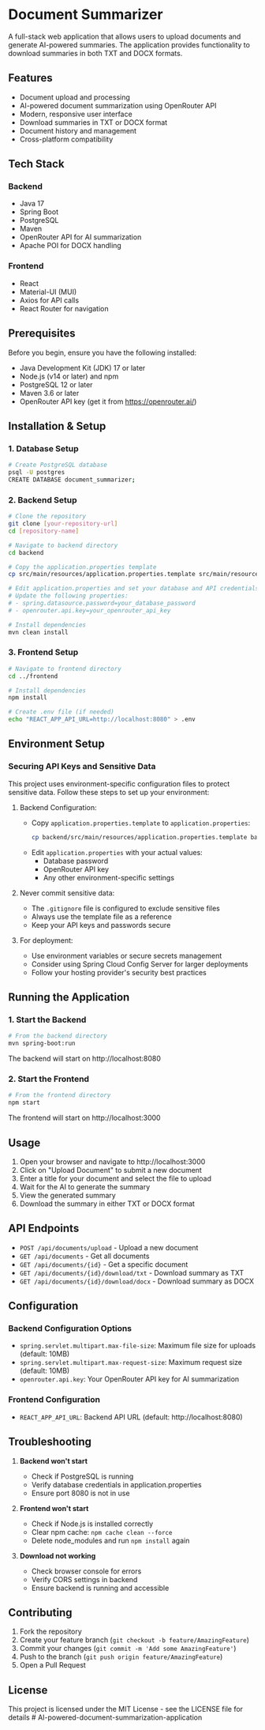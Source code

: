 # Document Summarizer

A full-stack web application that allows users to upload documents and generate AI-powered summaries. The application provides functionality to download summaries in both TXT and DOCX formats.

## Features

- Document upload and processing
- AI-powered document summarization using OpenRouter API
- Modern, responsive user interface
- Download summaries in TXT or DOCX format
- Document history and management
- Cross-platform compatibility

## Tech Stack

### Backend
- Java 17
- Spring Boot
- PostgreSQL
- Maven
- OpenRouter API for AI summarization
- Apache POI for DOCX handling

### Frontend
- React
- Material-UI (MUI)
- Axios for API calls
- React Router for navigation

## Prerequisites

Before you begin, ensure you have the following installed:
- Java Development Kit (JDK) 17 or later
- Node.js (v14 or later) and npm
- PostgreSQL 12 or later
- Maven 3.6 or later
- OpenRouter API key (get it from https://openrouter.ai/)

## Installation & Setup

### 1. Database Setup
```bash
# Create PostgreSQL database
psql -U postgres
CREATE DATABASE document_summarizer;
```

### 2. Backend Setup
```bash
# Clone the repository
git clone [your-repository-url]
cd [repository-name]

# Navigate to backend directory
cd backend

# Copy the application.properties template
cp src/main/resources/application.properties.template src/main/resources/application.properties

# Edit application.properties and set your database and API credentials
# Update the following properties:
# - spring.datasource.password=your_database_password
# - openrouter.api.key=your_openrouter_api_key

# Install dependencies
mvn clean install
```

### 3. Frontend Setup
```bash
# Navigate to frontend directory
cd ../frontend

# Install dependencies
npm install

# Create .env file (if needed)
echo "REACT_APP_API_URL=http://localhost:8080" > .env
```

## Environment Setup

### Securing API Keys and Sensitive Data

This project uses environment-specific configuration files to protect sensitive data. Follow these steps to set up your environment:

1. Backend Configuration:
   - Copy `application.properties.template` to `application.properties`:
     ```bash
     cp backend/src/main/resources/application.properties.template backend/src/main/resources/application.properties
     ```
   - Edit `application.properties` with your actual values:
     - Database password
     - OpenRouter API key
     - Any other environment-specific settings

2. Never commit sensitive data:
   - The `.gitignore` file is configured to exclude sensitive files
   - Always use the template file as a reference
   - Keep your API keys and passwords secure

3. For deployment:
   - Use environment variables or secure secrets management
   - Consider using Spring Cloud Config Server for larger deployments
   - Follow your hosting provider's security best practices

## Running the Application

### 1. Start the Backend
```bash
# From the backend directory
mvn spring-boot:run
```
The backend will start on http://localhost:8080

### 2. Start the Frontend
```bash
# From the frontend directory
npm start
```
The frontend will start on http://localhost:3000

## Usage

1. Open your browser and navigate to http://localhost:3000
2. Click on "Upload Document" to submit a new document
3. Enter a title for your document and select the file to upload
4. Wait for the AI to generate the summary
5. View the generated summary
6. Download the summary in either TXT or DOCX format

## API Endpoints

- `POST /api/documents/upload` - Upload a new document
- `GET /api/documents` - Get all documents
- `GET /api/documents/{id}` - Get a specific document
- `GET /api/documents/{id}/download/txt` - Download summary as TXT
- `GET /api/documents/{id}/download/docx` - Download summary as DOCX

## Configuration

### Backend Configuration Options
- `spring.servlet.multipart.max-file-size`: Maximum file size for uploads (default: 10MB)
- `spring.servlet.multipart.max-request-size`: Maximum request size (default: 10MB)
- `openrouter.api.key`: Your OpenRouter API key for AI summarization

### Frontend Configuration
- `REACT_APP_API_URL`: Backend API URL (default: http://localhost:8080)

## Troubleshooting

1. **Backend won't start**
   - Check if PostgreSQL is running
   - Verify database credentials in application.properties
   - Ensure port 8080 is not in use

2. **Frontend won't start**
   - Check if Node.js is installed correctly
   - Clear npm cache: `npm cache clean --force`
   - Delete node_modules and run `npm install` again

3. **Download not working**
   - Check browser console for errors
   - Verify CORS settings in backend
   - Ensure backend is running and accessible

## Contributing

1. Fork the repository
2. Create your feature branch (`git checkout -b feature/AmazingFeature`)
3. Commit your changes (`git commit -m 'Add some AmazingFeature'`)
4. Push to the branch (`git push origin feature/AmazingFeature`)
5. Open a Pull Request

## License

This project is licensed under the MIT License - see the LICENSE file for details # AI-powered-document-summarization-application
